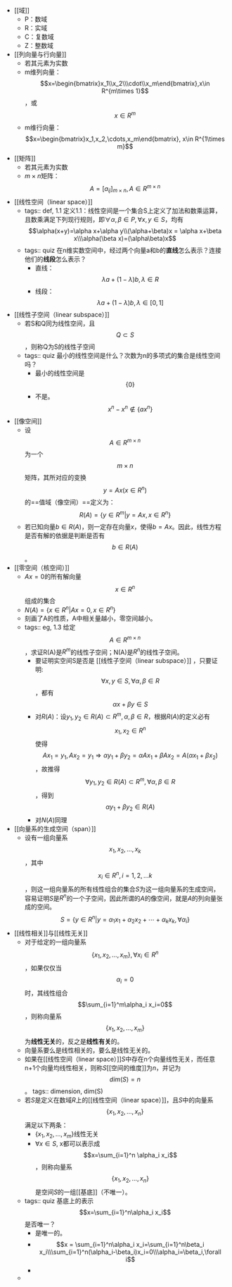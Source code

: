 - [[域]]
	- P：数域
	- R：实域
	- C：复数域
	- Z：整数域
- [[列向量与行向量]]
	- 若其元素为实数
	- m维列向量：$$x=\begin{bmatrix}x_1\\x_2\\\cdot\\x_m\end{bmatrix},x\in R^{m\times 1}$$，或$$x\in R^m$$
	- m维行向量：$$x=\begin{bmatrix}x_1,x_2,\cdots,x_m\end{bmatrix}, x\in R^{1\times m}$$
- [[矩阵]]
	- 若其元素为实数
	- $m\times n$矩阵：$$A=[a_{ij}]_{m\times n}, A\in R^{m\times n}$$
- [[线性空间（linear space）]]
	- tags:: def, 1.1
	  定义1.1：线性空间是一个集合S上定义了加法和数乘运算，且数乘满足下列现行规则，即$\forall\alpha,\beta\in P,\forall x,y\in S$，均有
	  $$\alpha(x+y)=\alpha x+\alpha y\\(\alpha+\beta)x = \alpha x+\beta x\\\alpha(\beta x)=(\alpha\beta)x$$
	- tags:: quiz
	  在n维实数空间中，经过两个向量a和b的**直线**怎么表示？连接他们的**线段**怎么表示？
		- 直线：$$\lambda a+(1-\lambda)b,\lambda\in R$$
		- 线段：$$\lambda a+(1-\lambda)b,\lambda\in[0,1]$$
- [[线性子空间（linear subspace）]]
	- 若S和Q同为线性空间，且$$Q\subset S$$，则称Q为S的线性子空间
	- tags:: quiz
	  最小的线性空间是什么？次数为n的多项式的集合是线性空间吗？
		- 最小的线性空间是$$\{0\}$$
		- 不是。$$x^n-x^n\not\in \{ax^n\}$$
- [[像空间]]
	- 设$$A\in R^{m\times n}$$为一个$$m\times n$$矩阵，其所对应的变换$$y=Ax(x\in R^n)$$的==值域（像空间）==定义为：
	  $$R(A)=\{y\in R^m|y=Ax,x\in R^n\}$$
	- 若已知向量$b\in R(A)$，则一定存在向量$x$，使得$b=Ax$。因此，线性方程是否有解的依据是判断是否有$$b\in R(A)$$。
- [[零空间（核空间）]]
	- $Ax=0$的所有解向量$$x\in R^n$$组成的集合
	- $N(A)=\{x\in R^n|Ax=0,x\in R^n\}$
	- 刻画了A的性质，A中相关量越小，零空间越小。
	- tags:: eg, 1.3
	  给定$$A\in R^{m\times n}$$，求证R(A)是$R^m$的线性子空间；N(A)是$R^n$的线性子空间。
		- 要证明实空间S是否是 [[线性子空间（linear subspace）]] ，只要证明:$$\forall x,y\in S,\forall\alpha,\beta\in R$$，都有$$\alpha x+\beta y\in S$$
		- 对$R(A)$：设$y_1,y_2\in R(A)\subset R^m,\alpha,\beta\in R$，根据$R(A)$的定义必有$$x_1,x_2\in R^n$$使得$$Ax_1=y_1,Ax_2=y_1\Rightarrow \alpha y_1+\beta y_2=\alpha Ax_1+\beta Ax_2=A(\alpha x_1+\beta x_2)$$，故推得$$\forall y_1,y_2\in R(A)\subset R^m,\forall \alpha,\beta\in R$$，得到$$\alpha y_1+\beta y_2\in R(A)$$
		- 对$N(A)$同理
- [[向量系的生成空间（span）]]
	- 设有一组向量系$$x_1,x_2,\dots ,x_k$$，其中$$x_i\in R^n,i=1,2,\dots k$$，则这一组向量系的所有线性组合的集合$S$为这一组向量系的生成空间，容易证明$S$是$R^n$的一个子空间，因此所谓的$A$的像空间，就是$A$的列向量张成的空间。
	  $$S=\{y\in R^n|y=\alpha_1 x_1+\alpha_2 x_2+\cdots+\alpha_k x_k,\forall \alpha_i\}$$
- [[线性相关]]与[[线性无关]]
	- 对于给定的一组向量系$$\{x_1,x_2,\dots,x_m\},\forall x_i\in R^n$$，如果仅仅当$$\alpha_i=0$$时，其线性组合$$\sum_{i=1}^m\alpha_i x_i=0$$，则称向量系$$\{x_1,x_2,\dots,x_m\}$$为**线性无关**的，反之是**线性有关**的。
	- 向量系要么是线性相关的，要么是线性无关的。
	- 如果在[[线性空间（linear space）]]$S$中存在n个向量线性无关，而任意n+1个向量均线性相关，则称$S$[[空间的维度]]为$n$，并记为$$dim(S)=n$$。
	  tags:: dimension, dim(S)
	- 若$S$是定义在数域$R$上的[[线性空间（linear space）]]，且$S$中的向量系$$\{x_1,x_2,\dots,x_n\}$$满足以下两条：
		- $\{x_1,x_2,\dots,x_m\}$线性无关
		- $\forall x\in S$, x都可以表示成$$x=\sum_{i=1}^n \alpha_i x_i$$，则称向量系$$\{x_1,x_2,\dots,x_n\}$$是空间$S$的一组[[基底]]（不唯一）。
	- tags:: quiz
	  基底上的表示$$x=\sum_{i=1}^n\alpha_i x_i$$是否唯一？
		- 是唯一的。
		- $$x = \sum_{i=1}^n\alpha_i x_i=\sum_{i=1}^n\beta_i x_i\\\sum_{i=1}^n(\alpha_i-\beta_i)x_i=0\\\alpha_i=\beta_i,\forall i$$
		-
	-